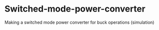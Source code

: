 # Switched-mode-power-converter
Making a switched mode power converter for buck operations (simulation)
